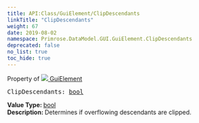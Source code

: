```yaml
---
title: API:Class/GuiElement/ClipDescendants
linkTitle: "ClipDescendants"
weight: 67
date: 2019-08-02
namespace: Primrose.DataModel.GUI.GuiElement.ClipDescendants
deprecated: false
no_list: true
toc_hide: true
---
```

Property of <a href="/docs/api-reference/Class/GuiElement"><img src="/icons/silk/default.png"/>&nbsp;GuiElement</a>
<pre class="method-declaration">
ClipDescendants: <a class="type" href="/docs/api-reference/System/Primitives#boolean">bool</a></pre>
<b>Value Type: </b>
<a class="type" href="/docs/api-reference/System/Primitives#boolean">bool</a>
<br/>
<b>Description: </b>
Determines if overflowing descendants are clipped.

